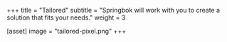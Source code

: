 +++
title = "Tailored"
subtitle = "Springbok will work with you to create a solution that fits your needs."
weight = 3

[asset]
  image = "tailored-pixel.png"
+++

